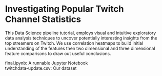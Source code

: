 # Investigating Popular Twitch Channel Statistics

This Data Science pipeline tutorial, employs visual and intuitive exploratory data analysis techniques to uncover potentially interesting insights from the top streamers on Twitch. We use correlation heatmaps to build initial understanding of the features then two dimensional and three dimensional feature comparisons to draw out useful conclusions.

final.ipynb: A runnable Jupyter Notebook  
twitchdata-update.csv: Our dataset
